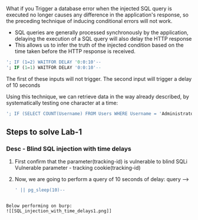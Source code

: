 What if you Trigger a database error when the injected SQL query is executed no longer causes any difference in the application's response, so the preceding technique of inducing conditional errors will not work.

- SQL queries are generally processed synchronously by the application, delaying the execution of a SQL query will also delay the HTTP response
- This allows us to infer the truth of the injected condition based on the time taken before the HTTP response is received.

```sql
'; IF (1=2) WAITFOR DELAY '0:0:10'-- 
'; IF (1=1) WAITFOR DELAY '0:0:10'--
```
The first of these inputs will not trigger. The second input will trigger a delay of 10 seconds

Using this technique, we can retrieve data in the way already described, by systematically testing one character at a time:

```sql
'; IF (SELECT COUNT(Username) FROM Users WHERE Username = 'Administrator' AND SUBSTRING(Password, 1, 1) > 'm') = 1 WAITFOR DELAY '0:0:{delay}'--
```

## Steps to solve Lab-1
### Desc - Blind SQL injection with time delays

1. First confirm that the parameter(tracking-id) is vulnerable to blind SQLi
Vulnerable parameter - tracking cookie(tracking-id)

2. Now, we are going to perform a query of 10 seconds of delay:
   query --> 
   ```sql
   ' || pg_sleep(10)--
```

Below performing on burp:
![[SQL_injection_with_time_delays1.png]]
